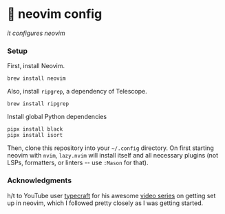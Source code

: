 # 💾 neovim config

_it configures neovim_

### Setup

First, install Neovim.

```
brew install neovim
```

Also, install `ripgrep`, a dependency of Telescope.

```
brew install ripgrep
```

Install global Python dependencies

```
pipx install black
pipx install isort
```

Then, clone this repository into your `~/.config` directory.
On first starting neovim with `nvim`, `lazy.nvim` will install itself and all
necessary plugins (not LSPs, formatters, or linters -- use `:Mason` for that).

### Acknowledgments

h/t to YouTube user [typecraft](https://www.youtube.com/@typecraft_dev) for his awesome [video series](https://www.youtube.com/playlist?list=PLsz00TDipIffreIaUNk64KxTIkQaGguqn) on getting set up in
neovim, which I followed pretty closely as I was getting started.

